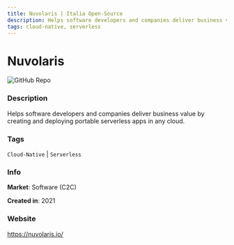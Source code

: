 ```yaml
---
title: Nuvolaris | Italia Open-Source
description: Helps software developers and companies deliver business value by creating and deploying portable serverless apps in any cloud.
tags: cloud-native, serverless
---
```

        

# Nuvolaris

![GitHub Repo](https://img.shields.io/static/v1?label=category&message=companies&color=green)

### Description

Helps software developers and companies deliver business value by creating and deploying portable serverless apps in any cloud.

### Tags

`Cloud-Native` | `Serverless`

### Info

**Market**: Software (C2C)

**Created in**: 2021

### Website

https://nuvolaris.io/